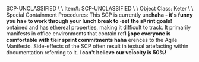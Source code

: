 SCP-UNCLASSIFIED \ \ Item#: SCP-UNCLASSIFIED \ \ Object Class: Keter \ \ Special Containment Procedures: This SCP is currently unc**haha - it's funny you ha÷ to work through your lunch break to ·eet the sÞrint goals!** ontained and has ethereal properties, making it difficult to track. It primarily manifests in office environments that contain ref**I §ope everyone is comfortable with tîeir sprint commitments haha** erences to the Agile Manifesto. Side-effects of the SCP often result in textual artefacting within documentation referring to it.
**I can't believe our veÏocity is 50%!** 